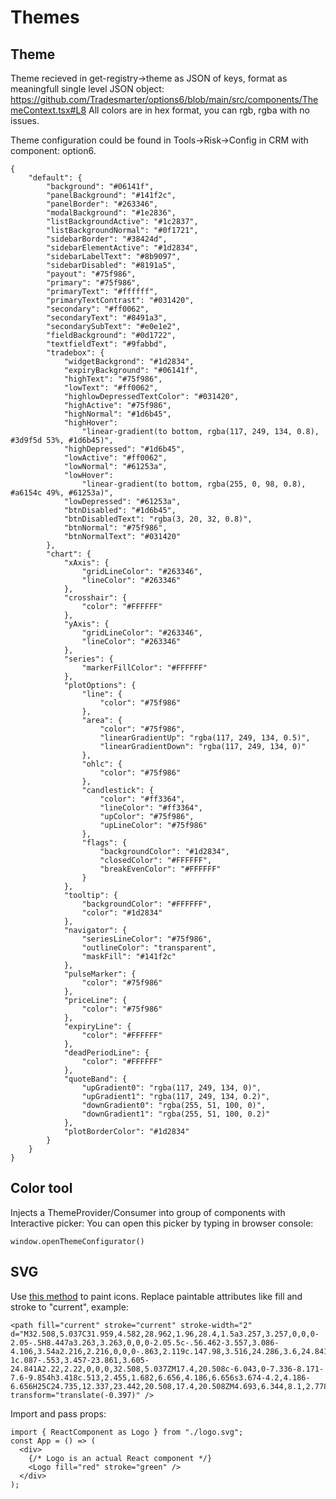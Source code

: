 # Themes
## Theme
Theme recieved in get-registry->theme as JSON of keys, format as meaningfull single level JSON object:
https://github.com/Tradesmarter/options6/blob/main/src/components/ThemeContext.tsx#L8
All colors are in hex format, you can rgb, rgba with no issues.

Theme configuration could be found in Tools->Risk->Config in CRM with component: option6.

```
{
	"default": {
		"background": "#06141f",
		"panelBackground": "#141f2c",
		"panelBorder": "#263346",
		"modalBackground": "#1e2836",
		"listBackgroundActive": "#1c2837",
		"listBackgroundNormal": "#0f1721",
		"sidebarBorder": "#38424d",
		"sidebarElementActive": "#1d2834",
		"sidebarLabelText": "#8b9097",
		"sidebarDisabled": "#8191a5",
		"payout": "#75f986",
		"primary": "#75f986",
		"primaryText": "#ffffff",
		"primaryTextContrast": "#031420",
		"secondary": "#ff0062",
		"secondaryText": "#8491a3",
		"secondarySubText": "#e0e1e2",
		"fieldBackground": "#0d1722",
		"textfieldText": "#9fabbd",
		"tradebox": {
			"widgetBackgrond": "#1d2834",
			"expiryBackground": "#06141f",
			"highText": "#75f986",
			"lowText": "#ff0062",
			"highlowDepressedTextColor": "#031420",
			"highActive": "#75f986",
			"highNormal": "#1d6b45",
			"highHover":
				"linear-gradient(to bottom, rgba(117, 249, 134, 0.8), #3d9f5d 53%, #1d6b45)",
			"highDepressed": "#1d6b45",
			"lowActive": "#ff0062",
			"lowNormal": "#61253a",
			"lowHover":
				"linear-gradient(to bottom, rgba(255, 0, 98, 0.8), #a6154c 49%, #61253a)",
			"lowDepressed": "#61253a",
			"btnDisabled": "#1d6b45",
			"btnDisabledText": "rgba(3, 20, 32, 0.8)",
			"btnNormal": "#75f986",
			"btnNormalText": "#031420"
		},
		"chart": {
			"xAxis": {
				"gridLineColor": "#263346",
				"lineColor": "#263346"
			},
			"crosshair": {
				"color": "#FFFFFF"
			},
			"yAxis": {
				"gridLineColor": "#263346",
				"lineColor": "#263346"
			},
			"series": {
				"markerFillColor": "#FFFFFF"
			},
			"plotOptions": {
				"line": {
					"color": "#75f986"
				},
				"area": {
					"color": "#75f986",
					"linearGradientUp": "rgba(117, 249, 134, 0.5)",
					"linearGradientDown": "rgba(117, 249, 134, 0)"
				},
				"ohlc": {
					"color": "#75f986"
				},
				"candlestick": {
					"color": "#ff3364",
					"lineColor": "#ff3364",
					"upColor": "#75f986",
					"upLineColor": "#75f986"
				},
				"flags": {
					"backgroundColor": "#1d2834",
					"closedColor": "#FFFFFF",
					"breakEvenColor": "#FFFFFF"
				}
			},
			"tooltip": {
				"backgroundColor": "#FFFFFF",
				"color": "#1d2834"
			},
			"navigator": {
				"seriesLineColor": "#75f986",
				"outlineColor": "transparent",
				"maskFill": "#141f2c"
			},
			"pulseMarker": {
				"color": "#75f986"
			},
			"priceLine": {
				"color": "#75f986"
			},
			"expiryLine": {
				"color": "#FFFFFF"
			},
			"deadPeriodLine": {
				"color": "#FFFFFF"
			},
			"quoteBand": {
				"upGradient0": "rgba(117, 249, 134, 0)",
				"upGradient1": "rgba(117, 249, 134, 0.2)",
				"downGradient0": "rgba(255, 51, 100, 0)",
				"downGradient1": "rgba(255, 51, 100, 0.2)"
			},
			"plotBorderColor": "#1d2834"
		}
	}
}
```

## Color tool
Injects a ThemeProvider/Consumer into group of components with Interactive picker:
You can open this picker by typing in browser console:
```
window.openThemeConfigurator()
```
## SVG
Use [this method](https://dev.to/abachi/how-to-change-svg-s-color-in-react-42g2) to paint icons.
Replace paintable attributes like fill and stroke to "current", example:
```
<path fill="current" stroke="current" stroke-width="2" d="M32.508,5.037C31.959,4.582,28.962,1.96,28.4,1.5a3.257,3.257,0,0,0-2.05-.5H8.447a3.263,3.263,0,0,0-2.05.5c-.56.462-3.557,3.086-4.106,3.54a2.216,2.216,0,0,0-.863,2.119c.147.98,3.516,24.286,3.6,24.841a1.228,1.228,0,0,0,1.206,1H28.562a1.228,1.228,0,0,0,1.206-1c.087-.553,3.457-23.861,3.605-24.841A2.22,2.22,0,0,0,32.508,5.037ZM17.4,20.508c-6.043,0-7.336-8.171-7.6-9.854h3.418c.513,2.455,1.682,6.656,4.186,6.656s3.674-4.2,4.186-6.656H25C24.735,12.337,23.442,20.508,17.4,20.508ZM4.693,6.344,8.1,2.778H26.7l3.4,3.566Z" transform="translate(-0.397)" />
```
Import and pass props:
```
import { ReactComponent as Logo } from "./logo.svg";
const App = () => (
  <div>
    {/* Logo is an actual React component */}
    <Logo fill="red" stroke="green" />
  </div>
);
```
